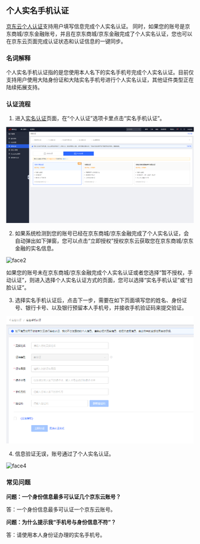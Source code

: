 ## **个人实名手机认证**

[京东云个人认证](https://realname.jdcloud.com/account/verify)支持用户填写信息完成个人实名认证。 同时，如果您的账号是京东商城/京东金融账号，并且在京东商城/京东金融完成了个人实名认证，您也可以在京东云页面完成认证状态和认证信息的一键同步。

### 名词解释

个人实名手机认证指的是您使用本人名下的实名手机号完成个人实名认证。目前仅支持用户使用大陆身份证和大陆实名手机号进行个人实名认证，其他证件类型正在陆续拓展支持。

### 认证流程

1.	进入[实名认证](https://realname.jdcloud.com/account/verify)页面，在“个人认证”选项卡里点击“实名手机认证”。 

![face1](../../../../image/User/newnewrealname/phone1.png)

2.	如果系统检测到您的账号已经在京东商城/京东金融完成了个人实名认证，会自动弹出如下弹窗，您可以点击“立即授权”授权京东云获取您在京东商城/京东金融的实名信息。

![face2](../../../../image/User/newnewrealname/phone2.png)
 
如果您的账号未在京东商城/京东金融完成个人实名认证或者您选择“暂不授权，手动认证”，则进入选择个人实名认证方式的页面，您可以选择“实名手机认证”或“扫脸认证”。

3. 选择实名手机认证后，点击下一步，需要在如下页面填写您的姓名、身份证号、银行卡号、以及银行预留本人手机号，并接收手机验证码来提交验证。

![face3](../../../../image/User/newnewrealname/gerenshiming1.png)
 
4.	信息验证无误，账号通过了个人实名认证。

![face4](../../../../image/User/newnewrealname/phone4.png)
 
### 常见问题

**问题：一个身份信息最多可认证几个京东云账号？**

答：一个身份信息最多可认证一个京东云账号。

**问题：为什么提示我“手机号与身份信息不符”？**

答：请使用本人身份证办理的实名手机号。



